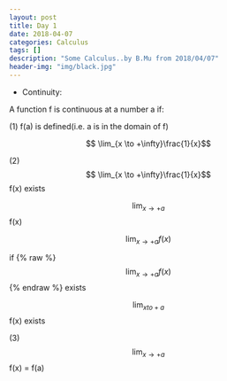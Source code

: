 ```yaml
---
layout: post
title: Day 1
date: 2018-04-07
categories: Calculus
tags: []
description: "Some Calculus..by B.Mu from 2018/04/07"
header-img: "img/black.jpg"
---
```


- Continuity:

A function f is continuous at a number a if:

(1) f(a) is defined(i.e. a is in the domain of f)

$$ \lim_{x \to +\infty}\frac{1}{x}$$

(2) $$ \lim_{x \to +\infty}\frac{1}{x}$$ f(x) exists

$$\lim_{x \to +a}$$ f(x)

$$\lim_{x \to +a}f(x)$$

if
{% raw %}
  $$\lim_{x \to +a}f(x)$$
{% endraw %}
exists

$$\lim_{x to + a}$$
f(x) exists

(3) $$\lim_{x\to + a}$$f(x) = f(a)

        

